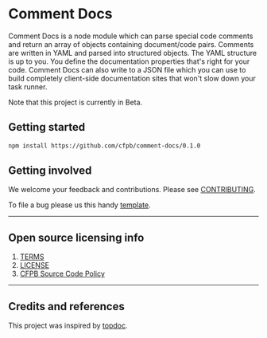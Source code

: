# Comment Docs

Comment Docs is a node module which can parse special code comments and return
an array of objects containing document/code pairs. Comments are written in YAML
and parsed into structured objects. The YAML structure is up to you. You define
the documentation properties that's right for your code. Comment Docs can also
write to a JSON file which you can use to build completely client-side
documentation sites that won't slow down your task runner.

Note that this project is currently in Beta.

## Getting started

```bash
npm install https://github.com/cfpb/comment-docs/0.1.0
```


## Getting involved

We welcome your feedback and contributions.
Please see [CONTRIBUTING](CONTRIBUTING.md).

To file a bug please us this handy [template](https://github.com/cfpb/comment-docs/issues/new?body=%23%23%20URL%0D%0D%0D%23%23%20Actual%20Behavior%0D%0D%0D%23%23%20Expected%20Behavior%0D%0D%0D%23%23%20Steps%20to%20Reproduce%0D%0D%0D%23%23%20Screenshot&labels=bug).


----

## Open source licensing info
1. [TERMS](TERMS.md)
2. [LICENSE](LICENSE)
3. [CFPB Source Code Policy](https://github.com/cfpb/source-code-policy/)


----

## Credits and references

This project was inspired by [topdoc](https://github.com/topcoat/topdoc/).
